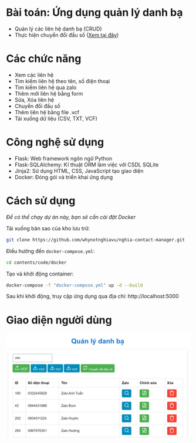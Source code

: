 # Bài toán: Ứng dụng quản lý danh bạ

- Quản lý các liên hệ danh bạ (CRUD)
- Thực hiện chuyển đổi đầu số ([Xem tại đây](contents/documents/pictures/law.png))

# Các chức năng

- Xem các liên hệ
- Tìm kiếm liên hệ theo tên, số điện thoại
- Tìm kiếm liên hệ qua zalo
- Thêm mới liên hệ bằng form
- Sửa, Xóa liên hệ
- Chuyển đổi đầu số
- Thêm liên hệ bằng file .vcf
- Tải xuống dữ liệu (CSV, TXT, VCF)

# Công nghệ sử dụng

- Flask: Web framework ngôn ngữ Python
- Flask-SQLAlchemy: Kĩ thuật ORM làm việc với CSDL SQLite
- Jinja2: Sử dụng HTML, CSS, JavaScript tạo giao diện
- Docker: Đóng gói và triển khai ứng dụng

# Cách sử dụng

_Để có thể chạy dự án này, bạn sẽ cần cài đặt Docker_

Tải xuống bản sao của kho lưu trữ:

```bash
git clone https://github.com/whynotnghiavu/nghia-contact-manager.git
```

Điều hướng đến `docker-compose.yml`:

```bash
cd contents/code/docker
```

Tạo và khởi động container:

```bash
docker-compose -f "docker-compose.yml" up -d --build
```

Sau khi khởi động, truy cập ứng dụng qua địa chỉ: http://localhost:5000

# Giao diện người dùng

![Screenshot](contents/documents/pictures/Screenshot.png)
